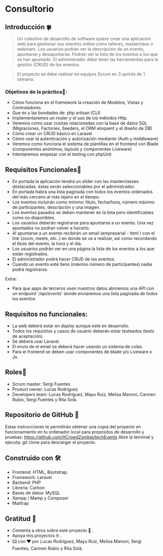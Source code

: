 # Consultorio

## Introducción 🍀


> Un colectivo de desarrollo de software quiere crear una aplicación web para gestionar sus eventos online como talleres, masterclass o webinars.
Los usuarios podrán ver la descripción de un evento, apuntarse y desapuntarse. Podrán ver la lista de los eventos a los que se han apuntado. El administrador debe tener las herramientas para la gestión (CRUD) de los eventos.

> El proyecto se debe realizar en equipos Scrum en 3 sprints de 1 semana.
>

### Objetivos de la práctica🔩:

- Cómo funciona en el framework la creación de Modelos, Vistas y Controladores.
- Que és y las bondades de: php artisan (CLI)
- Implementaremos un router y el uso de los métodos Http.
- Veremos como usar cositas relacionadas con la base de datos SQL (Migraciones, Factories, Seeders, el ORM eloquent y el diseño de DB)
- Cómo crear un CRUD básico en Laravel
- Cómo usar la autenticación y autorización mediante (Auth y middleware)
- Veremos como funciona el sistema de plantillas en el frontend con Blade (componentes anónimos, layouts y componentes Liveware)
- Intentaremos empezar con el testing con phpUnit

## Requisitos Funcionales🚗
    
- En portada la aplicación tendrá un slider con las masterclasses destacadas. éstas serán seleccionables por el administrador.
- En portada habrá una lista paginada con todos los eventos ordenados del más cercano al más lejano en el tiempo.
- Los eventos incluirán como mínimo: título, fecha/hora, número máximo de participantes, descripción y una imagen.
- Los eventos pasados se deben mantener en la lista pero identificables como no disponibles.
- Los usuarios deberán registrarse para apuntarse a un evento. Una vez apuntados no podran volver a hacerlo.
- Al apuntarse a un evento recibirán un email (empresarial - html ) con el link (zoom, meets, etc..) en donde se va a realizar, así como recordando el título del evento, la hora y el día.
- Los usuarios podrán ver en una página la lista de los eventos a los que están registrados.
- El administrador podrá hacer CRUD de los eventos.
- Cuando un evento esté lleno (máximo número de participantes) nadie podrá registrarse.

Extra:

- Para que apps de terceros usen nuestros datos abriremos una API con un endpoint '*/api/events*' donde enviaremos una lista paginada de todos los eventos

## Requisitos no funcionales:

- La web deberá estar en *deploy* aunque esté en desarrollo.
- Todos los requisitos y casos de usuario deberán estar testeados (tests de aceptación)
- Se deberá usar Laravel.
- El envío de el email se deberá hacer usando un sistema de colas.
- Para el frontend se deben usar componentes de blade y/o Liveware o Js.


## Roles🎯
* Scrum master: Sergi Fuentes
* Product owner: Lucas Rodríguez
* Developers team: Lucas Rodríguez, Mayu Ruiz, Melisa Manoni, Carmen Rubio, Sergi Fuentes y Rita Solà. 


## Repositorio de GitHub 🚀
Estas instrucciones te permitirán obtener una copia del proyecto en funcionamiento en tu ordenador local para propósitos de desarrollo y pruebas:
https://github.com/ItCrowdZombie/techEvents
Abre la terminal y ejecuta: git clone para descargar el proyecto.



## Construido con 🛠️
* Frontend: HTML, Bootstrap.
* Framework: Laravel
* Backend: PHP
* Libreria: Carbon
* Bases de datos: MySQL
* Xampp / Mamp y Composer
* Mailtrap


## Gratitud 🎁
* Comenta a otros sobre este proyecto 📢 .
* Apoya mis proyectos 🤓 .
* ⌨️ con ❤️ por Lucas Rodríguez, Mayu Ruiz, Melisa Manoni, Sergi Fuentes, Carmen Rubio y Rita Solà. 
